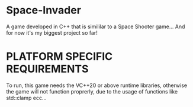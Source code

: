 # Space-Invader
A game developed in C++ that is simililar to a Space Shooter game... And for now it's my biggest project so far!

# PLATFORM SPECIFIC REQUIREMENTS
To run, this game needs the VC++20 or above runtime libraries, otherwise the game will not function proprerly, due to the usage of functions like std::clamp ecc...
